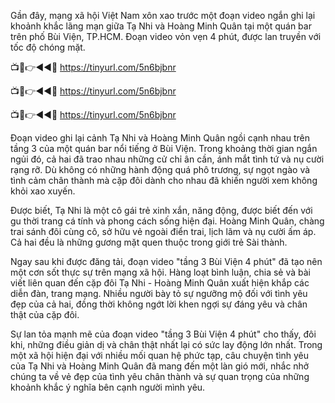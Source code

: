 Gần đây, mạng xã hội Việt Nam xôn xao trước một đoạn video ngắn ghi lại khoảnh khắc lãng mạn giữa Tạ Nhi và Hoàng Minh Quân tại một quán bar trên phố Bùi Viện, TP.HCM. Đoạn video vỏn vẹn 4 phút, được lan truyền với tốc độ chóng mặt.


📺📱👉◄◄🔴  https://tinyurl.com/5n6bjbnr

📺📱👉◄◄🔴  https://tinyurl.com/5n6bjbnr

📺📱👉◄◄🔴  https://tinyurl.com/5n6bjbnr


Đoạn video ghi lại cảnh Tạ Nhi và Hoàng Minh Quân ngồi cạnh nhau trên tầng 3 của một quán bar nổi tiếng ở Bùi Viện. Trong khoảng thời gian ngắn ngủi đó, cả hai đã trao nhau những cử chỉ ân cần, ánh mắt tình tứ và nụ cười rạng rỡ. Dù không có những hành động quá phô trương, sự ngọt ngào và tình cảm chân thành mà cặp đôi dành cho nhau đã khiến người xem không khỏi xao xuyến.

Được biết, Tạ Nhi là một cô gái trẻ xinh xắn, năng động, được biết đến với gu thời trang cá tính và phong cách sống hiện đại. Hoàng Minh Quân, chàng trai sánh đôi cùng cô, sở hữu vẻ ngoài điển trai, lịch lãm và nụ cười ấm áp. Cả hai đều là những gương mặt quen thuộc trong giới trẻ Sài thành.


Ngay sau khi được đăng tải, đoạn video "tầng 3 Bùi Viện 4 phút" đã tạo nên một cơn sốt thực sự trên mạng xã hội. Hàng loạt bình luận, chia sẻ và bài viết liên quan đến cặp đôi Tạ Nhi - Hoàng Minh Quân xuất hiện khắp các diễn đàn, trang mạng. Nhiều người bày tỏ sự ngưỡng mộ đối với tình yêu đẹp của cả hai, đồng thời không ngớt lời khen ngợi sự đáng yêu và chân thật của cặp đôi.


Sự lan tỏa mạnh mẽ của đoạn video "tầng 3 Bùi Viện 4 phút" cho thấy, đôi khi, những điều giản dị và chân thật nhất lại có sức lay động lớn nhất. Trong một xã hội hiện đại với nhiều mối quan hệ phức tạp, câu chuyện tình yêu của Tạ Nhi và Hoàng Minh Quân đã mang đến một làn gió mới, nhắc nhở chúng ta về vẻ đẹp của tình yêu chân thành và sự quan trọng của những khoảnh khắc ý nghĩa bên cạnh người mình yêu.

